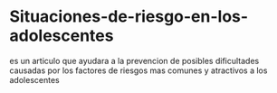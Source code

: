 # Situaciones-de-riesgo-en-los-adolescentes
es un articulo que ayudara a la prevencion de posibles dificultades causadas por los factores de riesgos mas comunes y atractivos a los adolescentes

